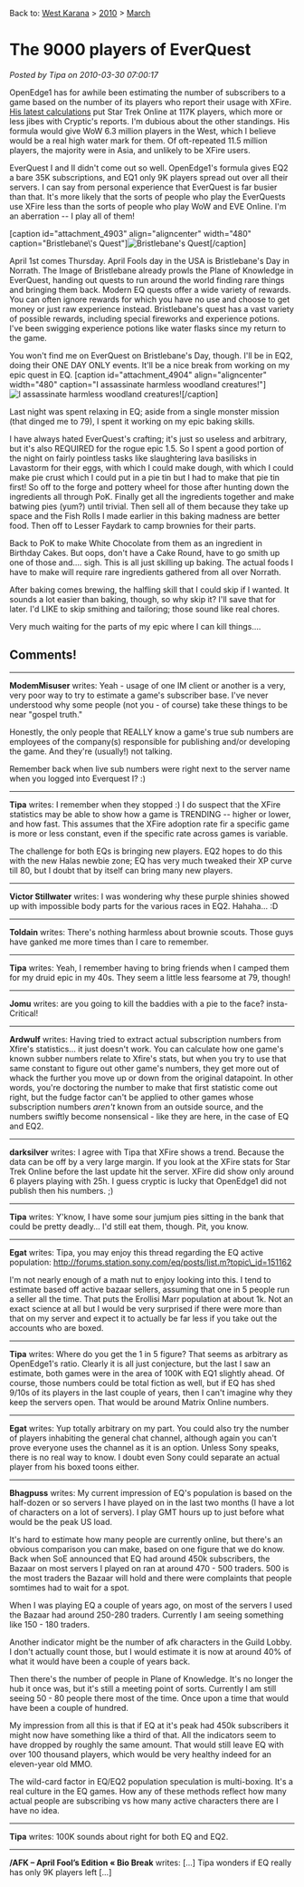 Back to: [West Karana](/posts/westkarana.md) > [2010](/posts/2010/westkarana.md) > [March](./westkarana.md)
# The 9000 players of EverQuest

*Posted by Tipa on 2010-03-30 07:00:17*

OpenEdge1 has for awhile been estimating the number of subscribers to a game based on the number of its players who report their usage with XFire. [His latest calculations](http://simple-n-complex.blogspot.com/2010/03/xfire-game.html) put Star Trek Online at 117K players, which more or less jibes with Cryptic's reports. I'm dubious about the other standings. His formula would give WoW 6.3 million players in the West, which I believe would be a real high water mark for them. Of oft-repeated 11.5 million players, the majority were in Asia, and unlikely to be XFire users.

EverQuest I and II didn't come out so well. OpenEdge1's formula gives EQ2 a bare 35K subscriptions, and EQ1 only 9K players spread out over all their servers. I can say from personal experience that EverQuest is far busier than that. It's more likely that the sorts of people who play the EverQuests use XFire less than the sorts of people who play WoW and EVE Online. I'm an aberration -- I play all of them!

[caption id="attachment\_4903" align="aligncenter" width="480" caption="Bristlebane\\'s Quest"]![](../../../uploads/2010/03/eqgame-2010-03-29-21-43-48-34.jpg "Bristlebane's Quest")[/caption]

April 1st comes Thursday. April Fools day in the USA is Bristlebane's Day in Norrath. The Image of Bristlebane already prowls the Plane of Knowledge in EverQuest, handing out quests to run around the world finding rare things and bringing them back. Modern EQ quests offer a wide variety of rewards. You can often ignore rewards for which you have no use and choose to get money or just raw experience instead. Bristlebane's quest has a vast variety of possible rewards, including special fireworks and experience potions. I've been swigging experience potions like water flasks since my return to the game.

You won't find me on EverQuest on Bristlebane's Day, though. I'll be in EQ2, doing their ONE DAY ONLY events. It'll be a nice break from working on my epic quest in EQ.
[caption id="attachment\_4904" align="aligncenter" width="480" caption="I assassinate harmless woodland creatures!"]![](../../../uploads/2010/03/eqgame-2010-03-29-23-17-35-40.jpg "I assassinate harmless woodland creatures!")[/caption]

Last night was spent relaxing in EQ; aside from a single monster mission (that dinged me to 79), I spent it working on my epic baking skills.

I have always hated EverQuest's crafting; it's just so useless and arbitrary, but it's also REQUIRED for the rogue epic 1.5. So I spent a good portion of the night on fairly pointless tasks like slaughtering lava basilisks in Lavastorm for their eggs, with which I could make dough, with which I could make pie crust which I could put in a pie tin but I had to make that pie tin first! So off to the forge and pottery wheel for those after hunting down the ingredients all through PoK. Finally get all the ingredients together and make batwing pies (yum?) until trivial. Then sell all of them because they take up space and the Fish Rolls I made earlier in this baking madness are better food. Then off to Lesser Faydark to camp brownies for their parts.

Back to PoK to make White Chocolate from them as an ingredient in Birthday Cakes. But oops, don't have a Cake Round, have to go smith up one of those and.... sigh. This is all just skilling up baking. The actual foods I have to make will require rare ingredients gathered from all over Norrath.

After baking comes brewing, the halfling skill that I could skip if I wanted. It sounds a lot easier than baking, though, so why skip it? I'll save that for later. I'd LIKE to skip smithing and tailoring; those sound like real chores.

Very much waiting for the parts of my epic where I can kill things....

## Comments!

---

**ModemMisuser** writes: Yeah - usage of one IM client or another is a very, very poor way to try to estimate a game's subscriber base. I've never understood why some people (not you - of course) take these things to be near "gospel truth." 

Honestly, the only people that REALLY know a game's true sub numbers are employees of the company(s) responsible for publishing and/or developing the game. And they're (usually!) not talking.

Remember back when live sub numbers were right next to the server name when you logged into Everquest I? :)

---

**Tipa** writes: I remember when they stopped :) I do suspect that the XFire statistics may be able to show how a game is TRENDING -- higher or lower, and how fast. This assumes that the XFire adoption rate fir a specific game is more or less constant, even if the specific rate across games is variable.

The challenge for both EQs is bringing new players. EQ2 hopes to do this with the new Halas newbie zone; EQ has very much tweaked their XP curve till 80, but I doubt that by itself can bring many new players.

---

**Victor Stillwater** writes: I was wondering why these purple shinies showed up with impossible body parts for the various races in EQ2. Hahaha... :D

---

**Toldain** writes: There's nothing harmless about brownie scouts. Those guys have ganked me more times than I care to remember.

---

**Tipa** writes: Yeah, I remember having to bring friends when I camped them for my druid epic in my 40s. They seem a little less fearsome at 79, though!

---

**Jomu** writes: are you going to kill the baddies with a pie to the face? insta-Critical!

---

**Ardwulf** writes: Having tried to extract actual subscription numbers from Xfire's statistics... it just doesn't work. You can calculate how one game's known subber numbers relate to Xfire's stats, but when you try to use that same constant to figure out other game's numbers, they get more out of whack the further you move up or down from the original datapoint. In other words, you're doctoring the number to make that first statistic come out right, but the fudge factor can't be applied to other games whose subscription numbers *aren't* known from an outside source, and the numbers swiftly become nonsensical - like they are here, in the case of EQ and EQ2.

---

**darksilver** writes: I agree with Tipa that XFire shows a trend. Because the data can be off by a very large margin. If you look at the XFire stats for Star Trek Online before the last update hit the server. XFire did show only around 6 players playing with 25h. I guess cryptic is lucky that OpenEdge1 did not publish then his numbers. ;)

---

**Tipa** writes: Y'know, I have some sour jumjum pies sitting in the bank that could be pretty deadly... I'd still eat them, though. Pit, you know.

---

**Egat** writes: Tipa, you may enjoy this thread regarding the EQ active population: http://forums.station.sony.com/eq/posts/list.m?topic\_id=151162

I'm not nearly enough of a math nut to enjoy looking into this. I tend to estimate based off active bazaar sellers, assuming that one in 5 people run a seller all the time. That puts the Erollisi Marr population at about 1k. Not an exact science at all but I would be very surprised if there were more than that on my server and expect it to actually be far less if you take out the accounts who are boxed.

---

**Tipa** writes: Where do you get the 1 in 5 figure? That seems as arbitrary as OpenEdge1's ratio. Clearly it is all just conjecture, but the last I saw an estimate, both games were in the area of 100K with EQ1 slightly ahead. Of course, those numbers could be total fiction as well, but if EQ has shed 9/10s of its players in the last couple of years, then I can't imagine why they keep the servers open. That would be around Matrix Online numbers.

---

**Egat** writes: Yup totally arbitrary on my part. You could also try the number of players inhabiting the general chat channel, although again you can't prove everyone uses the channel as it is an option. Unless Sony speaks, there is no real way to know. I doubt even Sony could separate an actual player from his boxed toons either.

---

**Bhagpuss** writes: My current impression of EQ's population is based on the half-dozen or so servers I have played on in the last two months (I have a lot of characters on a lot of servers). I play GMT hours up to just before what would be the peak US load.

It's hard to estimate how many people are currently online, but there's an obvious comparison you can make, based on one figure that we do know. Back when SoE announced that EQ had around 450k subscribers, the Bazaar on most servers I played on ran at around 470 - 500 traders. 500 is the most traders the Bazaar will hold and there were complaints that people somtimes had to wait for a spot.

When I was playing EQ a couple of years ago, on most of the servers I used the Bazaar had around 250-280 traders. Currently I am seeing something like 150 - 180 traders.

Another indicator might be the number of afk characters in the Guild Lobby. I don't actually count those, but I would estimate it is now at around 40% of what it would have been a couple of years back. 

Then there's the number of people in Plane of Knowledge. It's no longer the hub it once was, but it's still a meeting point of sorts. Currently I am still seeing 50 - 80 people there most of the time. Once upon a time that would have been a couple of hundred.

My impression from all this is that if EQ at it's peak had 450k subscribers it might now have something like a third of that. All the indicators seem to have dropped by roughly the same amount. That would still leave EQ with over 100 thousand players, which would be very healthy indeed for an eleven-year old MMO.

The wild-card factor in EQ/EQ2 population speculation is multi-boxing. It's a real culture in the EQ games. How any of these methods reflect how many actual people are subscribing vs how many active characters there are I have no idea.

---

**Tipa** writes: 100K sounds about right for both EQ and EQ2.

---

**/AFK &#8211; April Fool&#8217;s Edition &laquo; Bio Break** writes: [...] Tipa wonders if EQ really has only 9K players left [...]

